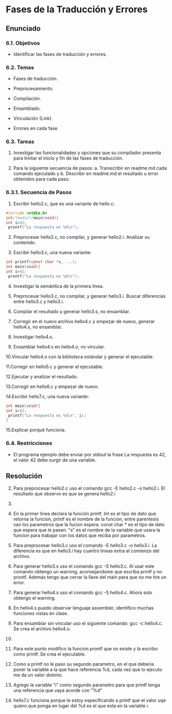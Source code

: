 # Fases de la Traducción y Errores

## Enunciado

### 6.1. Objetivos
* Identificar las fases de traducción y errores.
### 6.2. Temas
* Fases de traducción.

* Preprocesamiento.

* Compilación.

* Ensamblado.

* Vinculación (Link).

* Errores en cada fase.

### 6.3. Tareas

1. Investigar las funcionalidades y opciones que su compilador presenta para
limitar el inicio y fin de las fases de traducción.

2. Para la siguiente secuencia de pasos:
a. Transicribir en readme.md cada comando ejecutado y
b. Describir en readme.md el resultado u error obtenidos para cada paso.

### 6.3.1. Secuencia de Pasos
1. Escribir hello2.c, que es una variante de hello.c:

```C
#include <stdio.h>
int/*medio*/main(void){
int i=42;
 prontf("La respuesta es %d\n");
```

2. Preprocesar hello2.c, no compilar, y generar hello2.i. Analizar su
contenido.

3. Escribir hello3.c, una nueva variante:

```C
int printf(const char *s, ...);
int main(void){
int i=42;
 prontf("La respuesta es %d\n");
```

4. Investigar la semántica de la primera línea.

5. Preprocesar hello3.c, no compilar, y generar hello3.i. Buscar diferencias
entre hello3.c y hello3.i.

6. Compilar el resultado y generar hello3.s, no ensamblar.

7. Corregir en el nuevo archivo hello4.c y empezar de nuevo, generar
hello4.s, no ensamblar.

8. Investigar hello4.s.

9. Ensamblar hello4.s en hello4.o, no vincular.

10.Vincular hello4.o con la biblioteca estándar y generar el ejecutable.

11.Corregir en hello5.c y generar el ejecutable.

12.Ejecutar y analizar el resultado.

13.Corregir en hello6.c y empezar de nuevo.

14.Escribir hello7.c, una nueva variante:

```C
int main(void){
int i=42;
 printf("La respuesta es %d\n", i);
}
```

15.Explicar porqué funciona.

### 6.4. Restricciones
* El programa ejemplo debe enviar por stdout la frase La respuesta es 42, el
valor 42 debe surgir de una variable.

## Resolución

2. Para preprocesar hello2.c uso el comando gcc -E hello2.c -o hello2.i. El resultado que observo es que se genera hello2.i

3.

4. En la primer linea declara la función printf. Int es el tipo de dato que retorna la funcion, printf es el nombre de la funcion, entre parentesis van los parametros que la fucion espera. const char * es el tipo de dato que espera que le pasen. "s" es el nombre de la variable que usara la funcion para trabajar con los datos que reciba por parametros.

5. Para preprocesar hello3.c uso el comando -E hello3.c -o hello3.i. La diferencia es que en hello3.i hay cuantro lineas extra al comienzo del archivo.

6. Para generar hello3.s uso el comando gcc -S hello3.c. Al usar este comando obtengo un warning, aconsejandome que escriba printf y no prontf. Además tengo que cerrar la llave del main para que no me tire un error.

7. Para generar hello4.s uso el comando gcc -S hello4.c. Ahora solo obtengo el warning.

8. En hello4.s puedo observar lenguaje assembler, identifico muchas funciones vistas en clase.

9. Para ensamblar sin vincular uso el siguiente comando: gcc -c hello4.c. Se crea el archivo hello4.o.

10.

11. Para este punto modifico la funcion prontf que no existe y la escribo como printf. Se crea el ejecutable.

12. Como a printf no le paso su segundo parametro, en el que deberia poner la variable a la que hace referencia %d, cada vez que lo ejecuto me da un valor distinto.

13.  Agrego la variable "i" como segundo parametro para que printf tenga una referencia que vaya acorde con "%d"

15. hello7.c funciona porque le estoy especificando a printf que el valor uqe quiero que ponga en lugar del %d es el que esta en la variable i.

